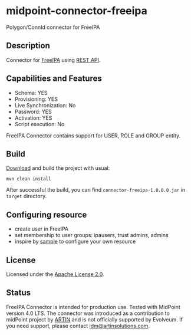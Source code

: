 # midpoint-connector-freeipa

Polygon/ConnId connector for FreeIPA

## Description

Connector for [FreeIPA](https://www.freeipa.org/) using [REST API](https://www.freeipa.org/page/API_Examples). 

## Capabilities and Features

* Schema: YES
* Provisioning: YES
* Live Synchronization: No
* Password: YES
* Activation: YES
* Script execution: No 

FreeIPA Connector contains support for USER, ROLE and GROUP entity.  

## Build

[Download](https://github.com/artinsolutions/midpoint-connector-freeipa) and build the project with usual:

```
mvn clean install
```

After successful the build, you can find `connector-freeipa-1.0.0.0.jar` in `target` directory.

## Configuring resource

* create user in FreeIPA
* set membership to user groups: ipausers, trust admins, admins 
* inspire by [sample](https://github.com/artinsolutions/midpoint-connector-freeipa/sample) to configure your own resource

## License

Licensed under the [Apache License 2.0](/LICENSE).

## Status

FreeIPA Connector is intended for production use. Tested with MidPoint version 4.0 LTS. The connector was introduced as a contribution to midPoint project by [ARTIN](https://www.artinsolutions.com) and is not officially supported by Evolveum.
If you need support, please contact idm@artinsolutions.com.
